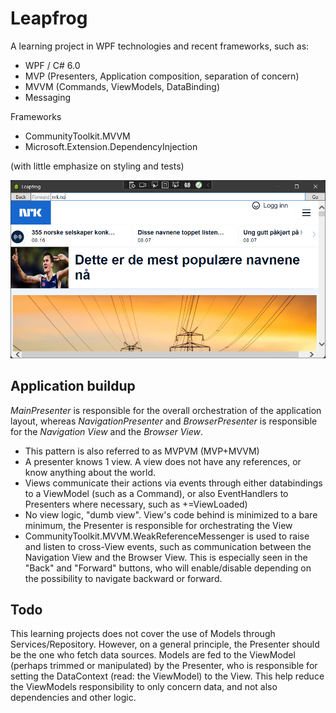 # Leapfrog

A learning project in WPF technologies and recent frameworks, such as:

- WPF / C# 6.0
- MVP (Presenters, Application composition, separation of concern)
- MVVM (Commands, ViewModels, DataBinding)
- Messaging

Frameworks
- CommunityToolkit.MVVM
- Microsoft.Extension.DependencyInjection

(with little emphasize on styling and tests)

![GitHub Logo](/leapfrog.png)

## Application buildup

*MainPresenter* is responsible for the overall orchestration of the application layout, whereas *NavigationPresenter* and *BrowserPresenter* is responsible for the *Navigation View* and the *Browser View*.

- This pattern is also referred to as MVPVM (MVP+MVVM)
- A presenter knows 1 view. A view does not have any references, or know anything about the world.
- Views communicate their actions via events through either databindings to a ViewModel (such as a Command), or also EventHandlers to Presenters where necessary, such as +=ViewLoaded)
- No view logic, "dumb view". View's code behind is minimized to a bare minimum, the Presenter is responsible for orchestrating the View
- CommunityToolkit.MVVM.WeakReferenceMessenger is used to raise and listen to cross-View events, such as communication between the Navigation View and the Browser View. This is especially seen in the "Back" and "Forward" buttons, who will enable/disable depending on the possibility to navigate backward or forward.

## Todo
This learning projects does not cover the use of Models through Services/Repository. However, on a general principle, the Presenter should be the one who fetch data sources. Models are fed to the ViewModel (perhaps trimmed or manipulated) by the Presenter, who is responsible for setting the DataContext (read: the ViewModel) to the View. This help reduce the ViewModels responsibility to only concern data, and not also dependencies and other logic.
